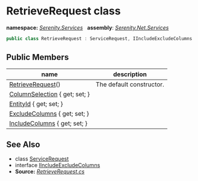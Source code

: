 # RetrieveRequest class
**namespace:** *[Serenity.Services](../README.md#serenity.services-namespace)*   **assembly**: *[Serenity.Net.Services](../README.md)*

```csharp
public class RetrieveRequest : ServiceRequest, IIncludeExcludeColumns
```

## Public Members

| name | description |
| --- | --- |
| [RetrieveRequest](RetrieveRequest/RetrieveRequest.md)() | The default constructor. |
| [ColumnSelection](RetrieveRequest/ColumnSelection.md) { get; set; } |  |
| [EntityId](RetrieveRequest/EntityId.md) { get; set; } |  |
| [ExcludeColumns](RetrieveRequest/ExcludeColumns.md) { get; set; } |  |
| [IncludeColumns](RetrieveRequest/IncludeColumns.md) { get; set; } |  |

## See Also

* class [ServiceRequest](ServiceRequest.md)
* interface [IIncludeExcludeColumns](IIncludeExcludeColumns.md)
* **Source:** *[RetrieveRequest.cs](https://github.com/serenity-is/Serenity/blob/master/src/Serenity.Net.Services/Models/RetrieveRequest.cs)*